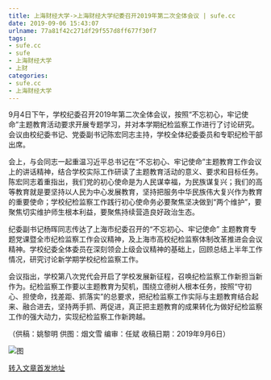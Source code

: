 ```yaml
---
title: 上海财经大学->上海财经大学纪委召开2019年第二次全体会议 | sufe.cc
date: 2019-09-06 15:43:07
urlname: 77a81f42c271df29f557d8ff677f30f7
tags: 
- sufe.cc
- sufe
- 上海财经大学
- 上财
categories:
- sufe.cc
- 上海财经大学
---
```



9月4日下午，学校纪委召开2019年第二次全体会议，按照“不忘初心，牢记使命”主题教育活动要求开展专题学习，并对本学期纪检监察工作进行了讨论研究。会议由校纪委书记、党委副书记陈宏同志主持，学校全体纪委委员和专职纪检干部出席。

会上，与会同志一起重温习近平总书记在“不忘初心、牢记使命”主题教育工作会议上的讲话精神，结合学校实际工作研读了主题教育活动的意义、要求和目标任务。陈宏同志着重指出，我们党的初心使命是为人民谋幸福，为民族谋复兴；我们的高等教育就是要坚持以人民为中心发展教育，坚持把服务中华民族伟大复兴作为教育的重要使命；学校纪检监察工作践行初心使命务必要聚焦坚决做到“两个维护”，要聚焦切实维护师生根本利益，要聚焦持续营造良好政治生态。

纪委副书记杨晖同志传达了上海市纪委召开的“不忘初心、牢记使命” 主题教育专题党课暨全市纪检监察工作会议精神，及上海市高校纪检监察体制改革推进会会议精神。学校纪委全体委员在深刻领会上级会议精神的基础上，回顾总结上半年工作情况，研究讨论新学期学校纪检监察工作。

会议指出，学校第八次党代会开启了学校发展新征程，召唤纪检监察工作新担当新作为。纪检监察工作要以主题教育为契机，围绕立德树人根本任务，按照“守初心、担使命，找差距、抓落实”的总要求，把纪检监察工作实际与主题教育结合起来、融合进去，坚持两手抓、两促进，真正把主题教育的成果转化为做好纪检监察工作的强大动力，实现纪检监察工作新跨越。

（供稿：姚黎明 供图：烟文雪 编审：任斌 收稿日期：2019年9月6日）



![图](http://news.sufe.edu.cn/_upload/article/images/36/96/48086f504bdb801a30c4c198be42/77f96f86-8702-419f-abfa-123266b99706.jpg)

[转入文章首发地址](http://news.sufe.edu.cn/ea/b8/c179a125624/page.htm)